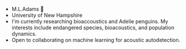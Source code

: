 - M.L.Adams 🐧
- University of New Hampshire
- I'm currently researching bioaccoustics and Adelie penguins. My interests include endangered species, bioacoustics, and population dynamics.
- Open to collaborating on machine learning for acoustic autodetection.

<!---
PenguinPeeps/PenguinPeeps is a ✨ special ✨ repository because its `README.md` (this file) appears on your GitHub profile.
You can click the Preview link to take a look at your changes.
--->
